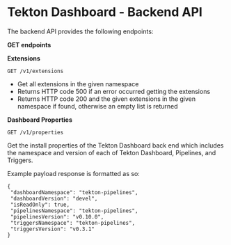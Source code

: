# Tekton Dashboard - Backend API


The backend API provides the following endpoints:

__GET endpoints__

__Extensions__
```
GET /v1/extensions
```

- Get all extensions in the given namespace
- Returns HTTP code 500 if an error occurred getting the extensions
- Returns HTTP code 200 and the given extensions in the given namespace if found, 
  otherwise an empty list is returned

__Dashboard Properties__
```
GET /v1/properties
```

Get the install properties of the Tekton Dashboard back end which includes the 
namespace and version of each of Tekton Dashboard, Pipelines, and Triggers.

Example payload response is formatted as so:

```
{
 "dashboardNamespace": "tekton-pipelines",
 "dashboardVersion": "devel",
 "isReadOnly": true,
 "pipelinesNamespace": "tekton-pipelines",
 "pipelinesVersion": "v0.10.0",
 "triggersNamespace": "tekton-pipelines",
 "triggersVersion": "v0.3.1"
}
```

